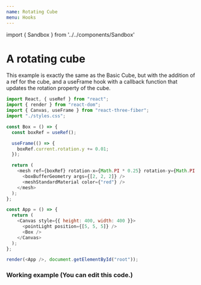 ```yaml
---
name: Rotating Cube
menu: Hooks
---
```


import { Sandbox } from '../../components/Sandbox'

# A rotating cube

This example is exactly the same as the Basic Cube, but with the addition of a ref for the cube, and a useFrame hook with a callback function that updates the rotation property of the cube.

```js
import React, { useRef } from "react";
import { render } from "react-dom";
import { Canvas, useFrame } from "react-three-fiber";
import "./styles.css";

const Box = () => {
  const boxRef = useRef();

  useFrame(() => {
    boxRef.current.rotation.y += 0.01;
  });

  return (
    <mesh ref={boxRef} rotation-x={Math.PI * 0.25} rotation-y={Math.PI * 0.25}>
      <boxBufferGeometry args={[2, 2, 2]} />
      <meshStandardMaterial color={"red"} />
    </mesh>
  );
};

const App = () => {
  return (
    <Canvas style={{ height: 400, width: 400 }}>
      <pointLight position={[5, 5, 5]} />
      <Box />
    </Canvas>
  );
};

render(<App />, document.getElementById("root"));
```

### Working example (You can edit this code.)

<Sandbox url="rotating-cube-twbxz" />
